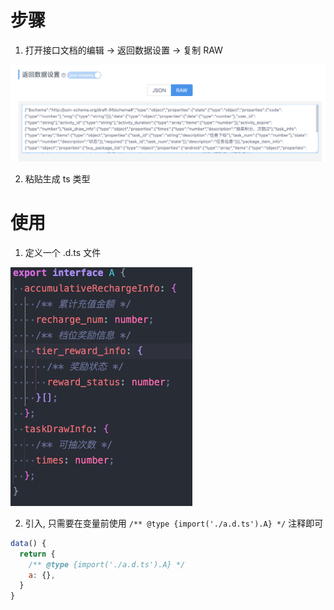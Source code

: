 # 步骤

1. 打开接口文档的编辑 -> 返回数据设置 -> 复制 RAW

![image](./src/source/json.png)

2. 粘贴生成 ts 类型

# 使用

1. 定义一个 .d.ts 文件

![image](./src/source/ts.png)

2. 引入, 只需要在变量前使用 `/** @type {import('./a.d.ts').A} */` 注释即可

```js
data() {
  return {
    /** @type {import('./a.d.ts').A} */
    a: {},
  }
}
```
